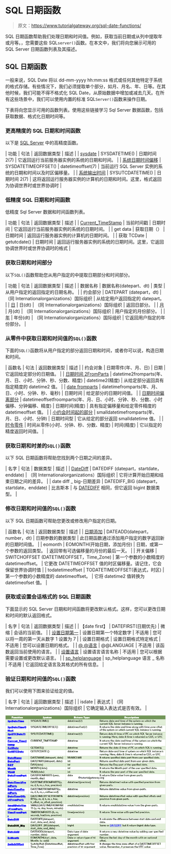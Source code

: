 # SQL 日期函数

> 原文：<https://www.tutorialgateway.org/sql-date-functions/>

SQL 日期函数帮助我们处理日期和时间值。例如，获取当前日期或从列中提取年或月等。，您需要这些 SQL`server()`函数。在本文中，我们将向您展示可用的 SQL Server 日期函数列表及其描述。

## SQL 日期函数

一般来说，SQL Date 将以 dd-mm-yyyy hh:mm:ss 格式或任何其他特定于系统的格式存储。有些情况下，我们必须提取单个部分，如月、月名、年、日等。在其他时候，我们可能不得不格式化 SQL Date，从原始数据中增加或减去几天。在所有这些场景中，我们可以使用内置的标准 SQL`Server()`函数来操作日期。

下表将向您显示可用的函数列表。使用这些链接学习 Sql Server 数据函数，包括获取数据、格式化日期时间等。

### 更高精度的 SQL 日期和时间函数

以下是 [SQL Server](https://www.tutorialgateway.org/sql/) 中的高精度函数。

| 功能 | 句法 | 返回数据类型 | 描述 |
| [sysdate](https://www.tutorialgateway.org/sql-sysdatetime-function/) | SYSDATETIME() | 日期时间 2(7) | 它返回运行当前服务器实例的系统的日期和时间。 |
| [系统日期时间偏移](https://www.tutorialgateway.org/sql-sysdatetimeoffset-function/) | SYSDATETIMEOFFSET() | datetimeoffset(7) | 当前运行 SQL Server 实例的系统的日期和时间以及时区偏移量。 |
| [系统输出时间](https://www.tutorialgateway.org/sql-sysutcdatetime-function/) | SYSUTCDATETIME() | 日期时间 2(7) | 这将返回运行服务器实例的计算机的日期和时间。这里，格式返回为协调世界时或世界协调时 |

### 低精度 SQL 日期和时间函数

低精度 Sql Server 数据和时间函数列表。

| 功能 | 句法 | 返回数据类型 | 描述 |
| [Current_TimeStamp](https://www.tutorialgateway.org/sql-current_timestamp/) | 当前时间戳 | 日期时间 | 它返回运行当前服务器实例的系统的日期时间。 |
| get data | 获取日期（） | 日期时间 | 返回运行服务器实例的计算机的日期时间。 |
| 获取 TCDate | getutcdate() | 日期时间 | 返回运行服务器实例的系统的日期时间。这里，它返回协调世界时或世界协调时的格式 |

### 获取日期和时间部分

以下`SQL()`函数帮助您从用户指定的中提取日期部分和时间部分。

| 功能 | 句法 | 返回数据类型 | 描述 |
| 数据名称 | 数据名称(datepart、dt) | 类型 | 从用户指定的返回指定的日期名称。 |
| 约会部分 | DATEPART (datepart，dt) | （同 Internationalorganizations）国际组织 | 从给定用户返回指定的 datepart。 |
| [日](https://www.tutorialgateway.org/sql-day-function/) | 日(dt) | （同 Internationalorganizations）国际组织 | 返回日部分。 |
| [月](https://www.tutorialgateway.org/sql-month-function/) | 月(dt) | （同 Internationalorganizations）国际组织 | 用户指定的月份部分。 |
| [年](https://www.tutorialgateway.org/sql-year-function/) | 年份(dt) | （同 Internationalorganizations）国际组织 | 它返回用户指定的年份部分。 |

### 从零件中获取日期和时间值的`SQL()`函数

下面的`SQL()`函数将从用户指定的部分返回日期和时间，或者你可以说，构造日期和时间。

| 函数名 | 句法 | 返回数据类型 | 描述 |
| 约会对象 | 日期零件(年、月、日) | 日期 | 它返回给定部分的日期值。 |
| [日期时间 2FromParts](https://www.tutorialgateway.org/sql-datetime2fromparts/) | datetime2fromparts(年、月、日、小时、分钟、秒、分数、精度) | datetime2(精度) | 从给定部分返回具有指定精度的 datetime2 值。 |
| [date fromparts](https://www.tutorialgateway.org/sql-datetimefromparts/) | datetimefromparts(年、月、日、小时、分钟、秒、毫秒) | 日期时间 | 给定部分的日期时间值。 |
| [日期时间偏离部分](https://www.tutorialgateway.org/sql-datetimeoffestfromparts/) | datetimeoffsetfroomparts(年、月、日、小时、分钟、秒、分数、小时偏移、分钟偏移、精度) | 日期时间(精度) | 具有指定偏移量和给定零件精度的 datetimeoffset 值。 |
| [小约会时间起的部分](https://www.tutorialgateway.org/sql-smalldatetimefromparts/) | smalldatetimefromparts(年、月、日、小时、分钟) | 日期时间型 | 它从给定的部分返回 smalldatetime 值。 |
| [时令零件](https://www.tutorialgateway.org/sql-timefromparts/) | 时间从零件(小时、分钟、秒、分数、精度) | 时间(精度) | 它以指定的精度返回时间值。 |

### 获取日期和时差的`SQL()`函数

以下 SQL 日期函数将帮助您找到两个日期之间的差异。

| 名字 | 句法 | 数据类型 | 描述 |
| [DateDiff](https://www.tutorialgateway.org/sql-datediff/) | DATEDIFF (datepart，startdate，enddate) | （同 Internationalorganizations）国际组织 | 它将计算开始日期和结束日期之间的差异。 |
| date diff _ big-日期差异 | DATEDIFF_BIG (datepart，startdate，enddate) | 比吉斯本 | 与 [DATEDIFF](https://www.tutorialgateway.org/sql-datediff/) 相同，但它返回 bigint 数据类型。 |

### 修改日期和时间值的`SQL()`函数

以下 SQL 日期函数可帮助您更改或修改用户指定的日期。

| 函数名 | 句法 | 返回数据类型 | 描述 |
| [日期添加](https://www.tutorialgateway.org/sql-dateadd/) | DATEADD(datepart，number，dt) | 日期参数的数据类型 | 此日期函数通过添加用户指定的数字返回新的日期时间值。 |
| eomonth | EOMONTH(开始日期，添加月份) | 日期，或第一个参数的返回类型。 | 返回带有可选偏移量的月份的最后一天。 |
| 开关偏移 | SWITCHOFFSET (DATETIMEOFFSET，Time_Zone) | 第一个参数的小数精度的 datetimeoffset。 | 它更改 DATETIMEOFFSET 值的时区偏移量。请记住，它会保留世界协调时值 |
| todatetimeoffset | TODATETIMEOFFSET(表达式，时区) | 第一个参数的小数精度的 datetimeoffset。 | 它将 datetime2 值转换为 datetimeofset 值。 |

### 获取或设置会话格式的 SQL 日期函数

下面显示的 SQL Server 日期和时间函数将更改默认格式。这样，您可以更改日期和时间的默认返回格式。

| 名字 | 句法 | 返回数据类型 | 描述 |
| 【date first】 | DATEFIRST(日期优先) | 微缩 | 会话的当前值。 |
| [设置日期第一](https://www.tutorialgateway.org/sql-datefirst/) | 设置日期第一个特定数字 | 不适用 | 您可以将一周的第一天从数字 1 设置为 7 |
| 设置日期格式 | 设置日期格式特定格式 | 不适用 | 您可以设置日期的格式。 |
| [@ @语言](https://www.tutorialgateway.org/sql-language/) | @@LANGUAGE | 不适用 | 该函数返回当前使用的语言。 |
| [设置语言](https://www.tutorialgateway.org/sql-language-2/) | 设置语言语言名称 | 不适用 | 您可以根据需要设置或更改默认语言。 |
| [sp_helplanguage](https://www.tutorialgateway.org/sql-sp_helplanguage/) | sp_helplanguage 语言 _ 名称 | 不适用 | 它返回给定语言及其格式的所有信息。 |

### 验证日期和时间值的`SQL()`函数

我们可以使用下图来验证给定的值。

| 名字 | 句法 | 返回数据类型 | 描述 |
| isdate | 表达式 | （同 Internationalorganizations）国际组织 | 它确定输入表达式是否有效。 |

![SQL Date Functions](img/9752288f6a6c8d1c259b50ee667f5104.png)
